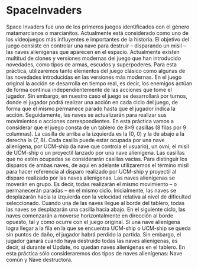 # SpaceInvaders
Space Invaders fue uno de los primeros juegos identificados con el género matamarcianos
o marcianitos. Actualmente está considerado como uno de los videojuegos más
influyentes e importantes de la historia. El objetivo del juego consiste en controlar una
nave para destruir – disparando un misil – las naves alienígenas que aparecen en el espacio.
Actualmente existen multitud de clones y versiones modernas del juego que han
introducido novedades, como tipos de armas, escudos y superpoderes.
Para esta práctica, utilizaremos tanto elementos del juego clásico como algunas de
las novedades introducidas en las versiones más modernas. En el juego original la acción
se desarrolla en tiempo real, es decir, los enemigos actúan de forma continua independientemente
de las acciones que tome el jugador. Sin embargo, en nuestro caso el juego
se desarrollará por turnos, donde el jugador podrá realizar una acción en cada ciclo del
juego, de forma que el mismo permanece parado hasta que el jugador indica la acción.
Seguidamente, las naves se actualizarán para realizar sus movimientos o acciones correspondientes.
En esta práctica vamos a considerar que el juego consta de un tablero de
8×9 casillas (8 filas por 9 columnas). La casilla de arriba a la izquierda es la (0, 0) y la de
abajo a la derecha la (7, 8). Cada casilla puede estar ocupada por una nave alienígena, por
UCM-ship (la nave que controla el usuario), un ovni, el misil de UCM-ship o un proyectil
lanzado por una nave alienígena. Las casillas que no estén ocupadas se considerarán casillas
vacías. Para distinguir los disparos de ambas naves, de aquí en adelante utilizaremos el
término misil para hacer referencia al disparo realizado por UCM-ship y proyectil al
disparo realizado por las naves alienígenas.
Las naves alienígenas se moverán en grupo. Es decir, todas realizarán el mismo movimiento
– o permanecerán paradas – en el mismo ciclo. Inicialmente, las naves se desplazarán
hacia la izquierda con la velocidad relativa al nivel de dificultad seleccionado. Cuando una
de las naves llegue al borde del tablero, todas las naves se desplazarán una casilla hacia
abajo. En el siguiente ciclo, las naves comenzarán a moverse horizontalmente en dirección
al borde opuesto, tal y como ocurre con el juego original.
Si una nave alienígena logra llegar a la fila en la que se encuentra UCM-ship o
UCM-ship se queda sin puntos de daño, el jugador habrá perdido la partida. Sin embargo,
el jugador ganará cuando haya destruido todas las naves alienígenas, es decir, si
durante el Update, no quedan naves alienígenas en el tablero.
En esta práctica sólo consideraremos dos tipos de naves alienígenas: Nave común y
Nave destructora.
